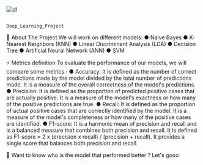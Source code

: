 ![dl](https://user-images.githubusercontent.com/57017057/236966830-65846f11-75e9-4296-92b1-d5f258bfb99d.png)

                                                       Deep_Learning_Project

🔭 About The Project
We will work on different models:
● Naive Bayes
● K-Nearest Neighbors (KNN)
● Linear Discriminant Analysis (LDA)
● Decision Tree
● Artificial Neural Network (ANN)
● SVM


⚡ Metrics definition 
To evaluate the performance of our models, we will compare some metrics : 
● Accuracy: It is defined as the number of correct predictions made by the 
model divided by the total number of predictions made. It is a measure of the 
overall correctness of the model's predictions.
● Precision: It is defined as the proportion of predicted positive cases that are 
actually positive. It is a measure of the model's exactness or how many of the 
positive predictions are true.
● Recall: It is defined as the proportion of actual positive cases that are correctly 
identified by the model. It is a measure of the model's completeness or how 
many of the positive cases are identified.
● F1-score: It is a harmonic mean of precision and recall and is a balanced 
measure that combines both precision and recall. It is defined as F1-score = 2 
x (precision x recall) / (precision + recall). It provides a single score that 
balances both precision and recall


🤔 Want to know who is the model that performed better ? Let's gooo
